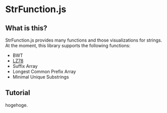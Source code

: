 
# StrFunction.js

## What is this?

StrFunction.js provides many functions and those visualizations for strings.  
At the moment, this library supports the following functions:

- BWT
- [LZ78](https://TNishimoto.github.io/sutoring/local_test/000_lz78.html "LZ78")
- Suffix Array
- Longest Common Prefix Array
- Minimal Unique Substrings

## Tutorial
hogehoge. 


